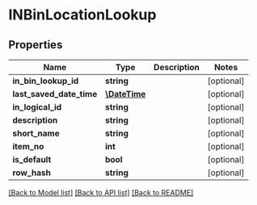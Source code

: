 # INBinLocationLookup

## Properties
Name | Type | Description | Notes
------------ | ------------- | ------------- | -------------
**in_bin_lookup_id** | **string** |  | [optional] 
**last_saved_date_time** | [**\DateTime**](\DateTime.md) |  | [optional] 
**in_logical_id** | **string** |  | [optional] 
**description** | **string** |  | [optional] 
**short_name** | **string** |  | [optional] 
**item_no** | **int** |  | [optional] 
**is_default** | **bool** |  | [optional] 
**row_hash** | **string** |  | [optional] 

[[Back to Model list]](../README.md#documentation-for-models) [[Back to API list]](../README.md#documentation-for-api-endpoints) [[Back to README]](../README.md)



